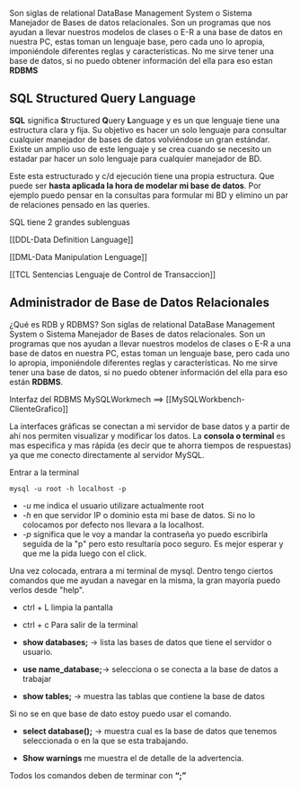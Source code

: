 
Son siglas de relational DataBase Management System o Sistema Manejador de Bases de datos relacionales. Son un programas que nos ayudan a llevar nuestros modelos de clases o E-R a una base de datos en nuestra PC, estas  toman un lenguaje base, pero cada uno lo apropia, imponiéndole diferentes reglas y características.
No me sirve tener una base de datos, si no puedo obtener información del ella para eso estan **RDBMS**

## SQL **S**tructured **Q**uery **L**anguage 

**SQL** significa **S**tructured **Q**uery **L**anguage y es un que lenguaje tiene una estructura clara y fija. Su objetivo es hacer un solo lenguaje para consultar cualquier manejador de bases de datos volviéndose un gran estándar. Existe un amplio uso de este lenguaje y se crea cuando se necesito un estadar par hacer un solo lenguaje para cualquier manejador de BD.

Este esta estructurado y c/d ejecución tiene una propia estructura. Que puede ser **hasta aplicada la hora de modelar mi base de datos**. Por ejemplo puedo pensar en la consultas para formular mi BD y elimino un par de relaciones pensado en las queries.    

SQL tiene 2 grandes sublenguas 

[[DDL-Data Definition Language]]

[[DML-Data Manipulation Lenguage]]

[[TCL Sentencias Lenguaje de Control de Transaccion]] 




## Administrador de Base de Datos Relacionales
¿Qué es RDB y RDBMS? Son siglas de relational DataBase Management System o Sistema Manejador de Bases de datos relacionales. Son un programas que nos ayudan a llevar nuestros modelos de clases o E-R a una base de datos en nuestra PC, estas  toman un lenguaje base, pero cada uno lo apropia, imponiéndole diferentes reglas y características.
No me sirve tener una base de datos, si no puedo obtener información del ella para eso están **RDBMS**.

Interfaz del RDBMS MySQLWorkmech ==> [[MySQLWorkbench-ClienteGrafico]]

La interfaces gráficas se conectan a mi servidor de base datos y a partir de ahí nos permiten visualizar y modificar los datos. La **consola o terminal** es mas especifica y mas rápida (es decir que te ahorra tiempos de respuestas) ya que me conecto directamente al servidor MySQL. 

Entrar a la terminal

```
mysql -u root -h localhost -p
```


- _-u_ me indica el usuario utilizare actualmente root
- _-h_ en que servidor IP o dominio esta mi base de datos. Si no lo colocamos por defecto nos llevara a la localhost.
- _-p_ significa que le voy a mandar la contraseña  yo puedo escribirla seguida de la "p" pero esto resultaría poco seguro. Es mejor esperar y que me la pida luego con el click.  

Una vez colocada, entrara a mi terminal de mysql. Dentro tengo ciertos comandos que me ayudan a navegar en la misma, la gran mayoría puedo verlos desde "help".

- ctrl + L limpia la pantalla

- ctrl  + c  Para salir de la terminal  

- **show databases;** -> lista las bases de datos que tiene el servidor o usuario.

- **use name_database;**-> selecciona o se conecta a la base de datos a trabajar

- **show tables;** -> muestra las tablas que contiene la base de datos

Si no se en que base de dato estoy puedo usar el comando. 

- **select database();** -> muestra cual es la base de datos que tenemos seleccionada o en la que se esta trabajando.

- **Show warnings** me muestra el de detalle de la advertencia. 


Todos los comandos deben de terminar con **“;”**

